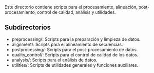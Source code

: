 Este directorio contiene scripts para el procesamiento, alineación, post-procesamiento, control de calidad, análisis y utilidades.

## Subdirectorios
- preprocessing/: Scripts para la preparación y limpieza de datos.
- alignment/: Scripts para el alineamiento de secuencias.
- postprocessing/: Scripts para el post-procesamiento de datos.
- quality_control/: Scripts para el control de calidad de los datos.
- analysis/: Scripts para el análisis de datos.
- utilities/: Scripts de utilidades generales y funciones auxiliares.
